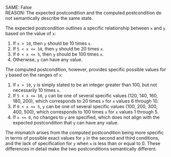 SAME: False  
REASON: The expected postcondition and the computed postcondition do not semantically describe the same state.

The expected postcondition outlines a specific relationship between `x` and `y` based on the value of `x`:

1. If `x > 10`, then `y` should be 10 times `x`.
2. If `5 < x <= 10`, then `y` should be 20 times `x`.
3. If `0 < x <= 5`, then `y` should be 100 times `x`.
4. Otherwise, `y` can have any value.

The computed postcondition, however, provides specific possible values for `y` based on the ranges of `x`:

1. If `x > 10`, `y` is simply stated to be an integer greater than 100, but not necessarily 10 times `x`.
2. If `5 < x <= 10`, `y` can be one of several specific values (120, 140, 160, 180, 200), which corresponds to 20 times `x` for `x` values 6 through 10.
3. If `0 < x <= 5`, `y` can be one of several specific values (100, 200, 300, 400, 500), which corresponds to 100 times `x` for `x` values 1 through 5.
4. If `x <= 0`, no changes to `y` are specified, which does not align with the expected postcondition that `y` can have any value.

The mismatch arises from the computed postcondition being more specific in terms of possible exact values for `y` in the second and third conditions, and the lack of specification for `y` when `x` is less than or equal to 0. These differences in detail make the two postconditions semantically different.